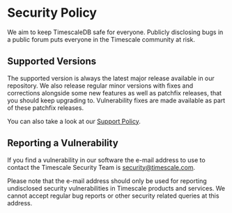 # Security Policy

We aim to keep TimescaleDB safe for everyone. 
Publicly disclosing bugs in a public forum puts everyone in the Timescale community at risk.

## Supported Versions

The supported version is always the latest major release available in our repository.
We also release regular minor versions with fixes and corrections alongside some new features as well as patchfix releases, that you should keep upgrading to.
Vulnerability fixes are made available as part of these patchfix releases.
 
You can also take a look at our [Support Policy](https://www.timescale.com/legal/support-policy).


## Reporting a Vulnerability

If you find a vulnerability in our software the e-mail address to use to contact the Timescale Security Team is security@timescale.com.

Please note that the e-mail address should only be used for reporting undisclosed security vulnerabilities in Timescale products and services. 
We cannot accept regular bug reports or other security related queries at this address.
